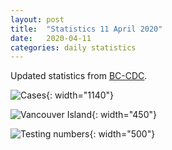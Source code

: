 ```yaml
---
layout: post
title:  "Statistics 11 April 2020"
date:   2020-04-11
categories: daily statistics
---
```


Updated statistics from [BC-CDC](http://www.bccdc.ca/health-info/diseases-conditions/covid-19/case-counts-press-statements).

![Cases](/covid19BCStats/images/2020-04-11-Cases.png){: width="1140"}

![Vancouver Island](/covid19BCStats/images/2020-04-11-VancouverIsland.png){: width="450"}

![Testing numbers](/covid19BCStats/images/2020-04-11-TestingRate.png){: width="500"}

